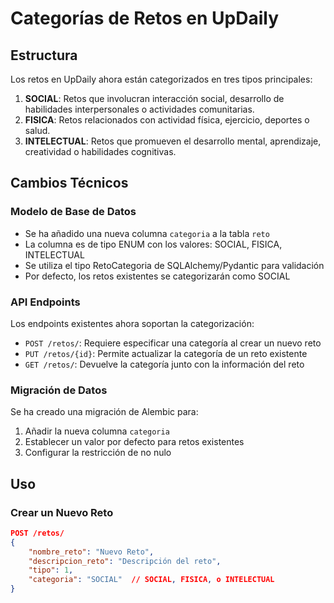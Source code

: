 # Categorías de Retos en UpDaily

## Estructura

Los retos en UpDaily ahora están categorizados en tres tipos principales:

1. **SOCIAL**: Retos que involucran interacción social, desarrollo de habilidades interpersonales o actividades comunitarias.
2. **FISICA**: Retos relacionados con actividad física, ejercicio, deportes o salud.
3. **INTELECTUAL**: Retos que promueven el desarrollo mental, aprendizaje, creatividad o habilidades cognitivas.

## Cambios Técnicos

### Modelo de Base de Datos
- Se ha añadido una nueva columna `categoria` a la tabla `reto`
- La columna es de tipo ENUM con los valores: SOCIAL, FISICA, INTELECTUAL
- Se utiliza el tipo RetoCategoria de SQLAlchemy/Pydantic para validación
- Por defecto, los retos existentes se categorizarán como SOCIAL

### API Endpoints
Los endpoints existentes ahora soportan la categorización:

- `POST /retos/`: Requiere especificar una categoría al crear un nuevo reto
- `PUT /retos/{id}`: Permite actualizar la categoría de un reto existente
- `GET /retos/`: Devuelve la categoría junto con la información del reto

### Migración de Datos
Se ha creado una migración de Alembic para:
1. Añadir la nueva columna `categoria`
2. Establecer un valor por defecto para retos existentes
3. Configurar la restricción de no nulo

## Uso

### Crear un Nuevo Reto
```json
POST /retos/
{
    "nombre_reto": "Nuevo Reto",
    "descripcion_reto": "Descripción del reto",
    "tipo": 1,
    "categoria": "SOCIAL"  // SOCIAL, FISICA, o INTELECTUAL
}